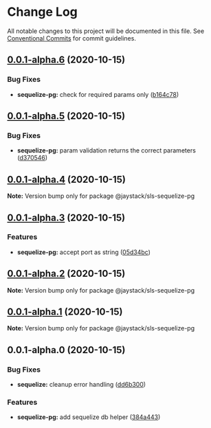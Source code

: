 # Change Log

All notable changes to this project will be documented in this file.
See [Conventional Commits](https://conventionalcommits.org) for commit guidelines.

## [0.0.1-alpha.6](https://github.com/jaystack/aws-serverless-helpers/compare/v0.0.1-alpha.5...v0.0.1-alpha.6) (2020-10-15)


### Bug Fixes

* **sequelize-pg:** check for required params only ([b164c78](https://github.com/jaystack/aws-serverless-helpers/commit/b164c781405a3b10151078e62444482916b3b212))





## [0.0.1-alpha.5](https://github.com/jaystack/aws-serverless-helpers/compare/v0.0.1-alpha.4...v0.0.1-alpha.5) (2020-10-15)


### Bug Fixes

* **sequelize-pg:** param validation returns the correct parameters ([d370546](https://github.com/jaystack/aws-serverless-helpers/commit/d370546670db790697adc7dea2a2c09ae286a4bf))





## [0.0.1-alpha.4](https://github.com/jaystack/aws-serverless-helpers/compare/v0.0.1-alpha.3...v0.0.1-alpha.4) (2020-10-15)

**Note:** Version bump only for package @jaystack/sls-sequelize-pg





## [0.0.1-alpha.3](https://github.com/jaystack/aws-serverless-helpers/compare/v0.0.1-alpha.2...v0.0.1-alpha.3) (2020-10-15)


### Features

* **sequelize-pg:** accept port as string ([05d34bc](https://github.com/jaystack/aws-serverless-helpers/commit/05d34bcc68d8d9ff79aa218a2a9fe44c86991e57))





## [0.0.1-alpha.2](https://github.com/jaystack/aws-serverless-helpers/compare/v0.0.1-alpha.1...v0.0.1-alpha.2) (2020-10-15)

**Note:** Version bump only for package @jaystack/sls-sequelize-pg





## [0.0.1-alpha.1](https://github.com/jaystack/aws-serverless-helpers/compare/v0.0.1-alpha.0...v0.0.1-alpha.1) (2020-10-15)

**Note:** Version bump only for package @jaystack/sls-sequelize-pg





## 0.0.1-alpha.0 (2020-10-15)


### Bug Fixes

* **sequelize:** cleanup error handling ([dd6b300](https://github.com/jaystack/aws-serverless-helpers/commit/dd6b300e622c21f8f60750377eb2b7ec15564262))


### Features

* **sequelize-pg:** add sequelize db helper ([384a443](https://github.com/jaystack/aws-serverless-helpers/commit/384a4437834d94b4e64a498f5ed4250a5fe0325e))
